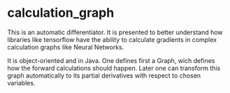# calculation_graph
 
This is an automatic differentiator. It is presented to better understand how libraries like tensorflow have the ability to calculate gradients in complex calculation graphs like Neural Networks.

It is object-oriented and in Java. One defines first a Graph, wich defines how the forward calculations should happen. Later one can transform this graph automatically to its partial derivatives with respect to chosen variables.
